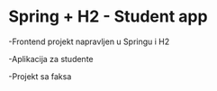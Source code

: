 # Spring + H2 - Student app
  -Frontend projekt napravljen u Springu i H2

  -Aplikacija za studente 
  
  -Projekt sa faksa
